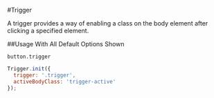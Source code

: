 #Trigger

A trigger provides a way of enabling a class on the body element after clicking a specified element.

##Usage With All Default Options Shown

```pug
button.trigger
```

```js
Trigger.init({
  trigger: '.trigger',
  activeBodyClass: 'trigger-active'
});
```
